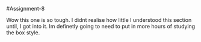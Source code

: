 #Assignment-8

Wow this one is so tough. I didnt realise how little I understood this section until, I got into it. Im definetly going to need to put in more hours of studying the box style.
